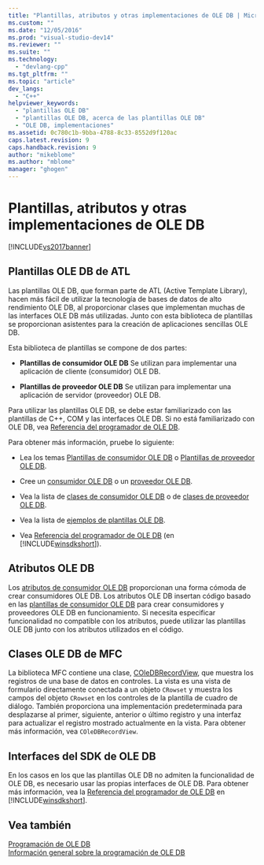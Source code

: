 ```yaml
---
title: "Plantillas, atributos y otras implementaciones de OLE DB | Microsoft Docs"
ms.custom: ""
ms.date: "12/05/2016"
ms.prod: "visual-studio-dev14"
ms.reviewer: ""
ms.suite: ""
ms.technology: 
  - "devlang-cpp"
ms.tgt_pltfrm: ""
ms.topic: "article"
dev_langs: 
  - "C++"
helpviewer_keywords: 
  - "plantillas OLE DB"
  - "plantillas OLE DB, acerca de las plantillas OLE DB"
  - "OLE DB, implementaciones"
ms.assetid: 0c780c1b-9bba-4788-8c33-8552d9f120ac
caps.latest.revision: 9
caps.handback.revision: 9
author: "mikeblome"
ms.author: "mblome"
manager: "ghogen"
---
```

# Plantillas, atributos y otras implementaciones de OLE DB
[!INCLUDE[vs2017banner](../../assembler/inline/includes/vs2017banner.md)]

## Plantillas OLE DB de ATL  
 Las plantillas OLE DB, que forman parte de ATL \(Active Template Library\), hacen más fácil de utilizar la tecnología de bases de datos de alto rendimiento OLE DB, al proporcionar clases que implementan muchas de las interfaces OLE DB más utilizadas.  Junto con esta biblioteca de plantillas se proporcionan asistentes para la creación de aplicaciones sencillas OLE DB.  
  
 Esta biblioteca de plantillas se compone de dos partes:  
  
-   **Plantillas de consumidor OLE DB** Se utilizan para implementar una aplicación de cliente \(consumidor\) OLE DB.  
  
-   **Plantillas de proveedor OLE DB** Se utilizan para implementar una aplicación de servidor \(proveedor\) OLE DB.  
  
 Para utilizar las plantillas OLE DB, se debe estar familiarizado con las plantillas de C\+\+, COM y las interfaces OLE DB.  Si no está familiarizado con OLE DB, vea [Referencia del programador de OLE DB](https://msdn.microsoft.com/en-us/library/ms713643.aspx).  
  
 Para obtener más información, pruebe lo siguiente:  
  
-   Lea los temas [Plantillas de consumidor OLE DB](../../data/oledb/ole-db-consumer-templates-cpp.md) o [Plantillas de proveedor OLE DB](../../data/oledb/ole-db-provider-templates-cpp.md).  
  
-   Cree un [consumidor OLE DB](../../data/oledb/creating-an-ole-db-consumer.md) o un [proveedor OLE DB](../../data/oledb/creating-an-ole-db-provider.md).  
  
-   Vea la lista de [clases de consumidor OLE DB](../../data/oledb/ole-db-consumer-templates-reference.md) o de [clases de proveedor OLE DB](../../data/oledb/ole-db-provider-templates-reference.md).  
  
-   Vea la lista de [ejemplos de plantillas OLE DB](http://msdn.microsoft.com/es-es/08958863-0b5f-41ad-ae99-fca7440c553c).  
  
-   Vea [Referencia del programador de OLE DB](https://msdn.microsoft.com/en-us/library/ms713643.aspx) \(en [!INCLUDE[winsdkshort](../../atl/reference/includes/winsdkshort_md.md)]\).  
  
## Atributos OLE DB  
 Los [atributos de consumidor OLE DB](../../windows/ole-db-consumer-attributes.md) proporcionan una forma cómoda de crear consumidores OLE DB.  Los atributos OLE DB insertan código basado en las [plantillas de consumidor OLE DB](../../data/oledb/ole-db-consumer-templates-reference.md) para crear consumidores y proveedores OLE DB en funcionamiento.  Si necesita especificar funcionalidad no compatible con los atributos, puede utilizar las plantillas OLE DB junto con los atributos utilizados en el código.  
  
## Clases OLE DB de MFC  
 La biblioteca MFC contiene una clase, [COleDBRecordView](../../mfc/reference/coledbrecordview-class.md), que muestra los registros de una base de datos en controles.  La vista es una vista de formulario directamente conectada a un objeto `CRowset` y muestra los campos del objeto `CRowset` en los controles de la plantilla de cuadro de diálogo.  También proporciona una implementación predeterminada para desplazarse al primer, siguiente, anterior o último registro y una interfaz para actualizar el registro mostrado actualmente en la vista.  Para obtener más información, vea `COleDBRecordView`.  
  
## Interfaces del SDK de OLE DB  
 En los casos en los que las plantillas OLE DB no admiten la funcionalidad de OLE DB, es necesario usar las propias interfaces de OLE DB.  Para obtener más información, vea la [Referencia del programador de OLE DB](https://msdn.microsoft.com/en-us/library/ms713643.aspx) en [!INCLUDE[winsdkshort](../../atl/reference/includes/winsdkshort_md.md)].  
  
## Vea también  
 [Programación de OLE DB](../../data/oledb/ole-db-programming.md)   
 [Información general sobre la programación de OLE DB](../../data/oledb/ole-db-programming-overview.md)